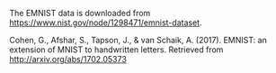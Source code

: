 The EMNIST data is downloaded from https://www.nist.gov/node/1298471/emnist-dataset.

Cohen, G., Afshar, S., Tapson, J., & van Schaik, A. (2017). EMNIST: an extension of MNIST to handwritten letters. Retrieved from http://arxiv.org/abs/1702.05373

